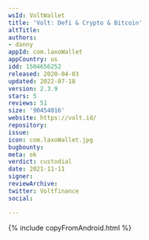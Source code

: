 ```yaml
---
wsId: VoltWallet
title: 'Volt: Defi & Crypto & Bitcoin'
altTitle: 
authors:
- danny
appId: com.laxoWallet
appCountry: us
idd: 1504656252
released: 2020-04-03
updated: 2022-07-18
version: 2.3.9
stars: 5
reviews: 51
size: '90454016'
website: https://volt.id/
repository: 
issue: 
icon: com.laxoWallet.jpg
bugbounty: 
meta: ok
verdict: custodial
date: 2021-11-11
signer: 
reviewArchive: 
twitter: Voltfinance
social: 

---
```


{% include copyFromAndroid.html %}
